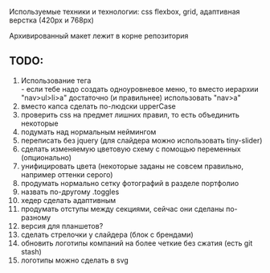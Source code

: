 Используемые техники и технологии:
css flexbox, grid, адаптивная верстка (420px и 768px)

Архивированный макет лежит в корне репозитория

## TODO:

1. Использование тега <nav> - если тебе надо создать одноуровневое меню, то вместо иерархии "nav>ul>li>a" достаточно (и правильнее) использовать "nav>a"
2. вместо капса сделать по-людски upperCase
3. проверить css на предмет лишних правил, то есть объединить некоторые
4. подумать над нормальным неймингом
5. переписать без jquery (для слайдера можно использовать tiny-slider)
6. сделать изменяемую цветовую схему с помощью переменных (опционально)
7. унифицировать цвета (некоторые заданы не совсем правильно, например оттенки серого)
8. продумать нормально сетку фотографий в разделе портфолио
9. назвать по-другому .toggles
10. хедер сделать адаптивным
11. продумать отступы между секциями, сейчас они сделаны по-разному
12. версия для планшетов?
13. сделать стрелочки у слайдера (блок с брендами)
14. обновить логотипы компаний на более четкие без сжатия (есть git stash)
15. логотипы можно сделать в svg
